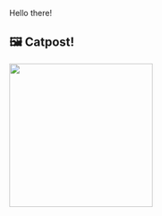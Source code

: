 Hello there!



## 🖼️ Catpost!

<sub>
    <img src="https://cdn2.thecatapi.com/images/elLKE9l1Q.jpg" height="256">
</sub>

